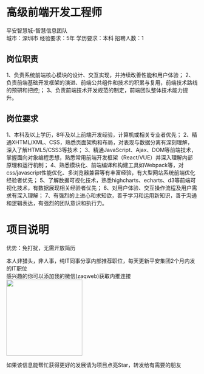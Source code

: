 # 高级前端开发工程师
平安智慧城-智慧信息团队  
城市：深圳市 经验要求：5年 学历要求：本科  招聘人数：1

## 岗位职责
1、负责系统前端核心模块的设计、交互实现，并持续改善性能和用户体验；
 2、负责前端基础开发框架的演进、前端公共组件和技术的积累与复用，前端技术路线的预研和把控;；
 3、负责前端技术开发规范的制定，前端团队整体技术能力提升。

## 岗位要求
1、本科及以上学历，8年及以上前端开发经验，计算机或相关专业者优先；
 2、精通XHTML/XML、CSS，熟悉页面架构和布局，对表现与数据分离有深刻理解，深入了解HTML5/CSS3等技术；
 3、精通JavaScript、Ajax、DOM等前端技术，掌握面向对象编程思想，熟悉常用前端开发框架（React/VUE）并深入理解内部原理和运行机制；
 4、熟悉模块化、前端编译和构建工具如Webpack等，对css/javascript性能优化、多浏览器兼容等有丰富经验，有大型网站系统前端优化经验者优先；
 5、了解数据可视化技术，熟悉highcharts、echarts、d3等前端可视化技术，有数据展现相关经验者优先；
 6、对用户体验、交互操作流程及用户需求有深入理解；
 7、有强烈的上进心和求知欲，善于学习和运用新知识，善于沟通和逻辑表达，有强烈的团队意识和执行力。

# 项目说明

优势：免打扰，无需开放简历

本人非猎头，非人事，纯IT同事分享内部推荐职位，每天更新平安集团2个月内发的IT职位  
感兴趣的你可以添加我的微信(zaqweb)获取内推连接  
<img src="https://github.com/zaqweb/PA-IT-JOBS/blob/master/WechatICode.jpeg"  height="200" width="200">

如果该信息能帮忙获得更好的发展请为项目点亮Star，转发给有需要的朋友




